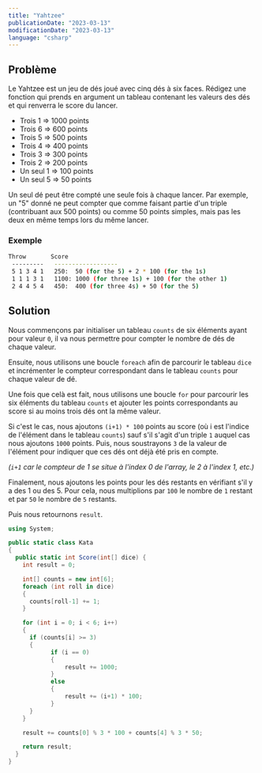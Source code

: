 ```yaml
---
title: "Yahtzee"
publicationDate: "2023-03-13"
modificationDate: "2023-03-13"
language: "csharp"
---
```


## Problème

Le Yahtzee est un jeu de dés joué avec cinq dés à six faces. Rédigez une fonction qui prends en argument un tableau contenant les valeurs des dés et qui renverra le score du lancer.

-   Trois 1 => 1000 points
-   Trois 6 => 600 points
-   Trois 5 => 500 points
-   Trois 4 => 400 points
-   Trois 3 => 300 points
-   Trois 2 => 200 points
-   Un seul 1 => 100 points
-   Un seul 5 => 50 points

Un seul dé peut être compté une seule fois à chaque lancer. Par exemple, un "5" donné ne peut compter que comme faisant partie d'un triple (contribuant aux 500 points) ou comme 50 points simples, mais pas les deux en même temps lors du même lancer.

### Exemple

```bash
Throw       Score
 ---------   ------------------
 5 1 3 4 1   250:  50 (for the 5) + 2 * 100 (for the 1s)
 1 1 1 3 1   1100: 1000 (for three 1s) + 100 (for the other 1)
 2 4 4 5 4   450:  400 (for three 4s) + 50 (for the 5)
```

## Solution

Nous commençons par initialiser un tableau `counts` de six éléments ayant pour valeur `0`, il va nous permettre pour compter le nombre de dés de chaque valeur.

Ensuite, nous utilisons une boucle `foreach` afin de parcourir le tableau `dice` et incrémenter le compteur correspondant dans le tableau `counts` pour chaque valeur de dé.

Une fois que celà est fait, nous utilisons une boucle `for` pour parcourir les six éléments du tableau `counts` et ajouter les points correspondants au score si au moins trois dés ont la même valeur.

Si c'est le cas, nous ajoutons `(i+1) * 100` points au score (où i est l'indice de l'élément dans le tableau `counts`) sauf s'il s'agit d'un triple `1` auquel cas nous ajoutons `1000` points. Puis, nous soustrayons `3` de la valeur de l'élément pour indiquer que ces dés ont déjà été pris en compte.

_(`i+1` car le compteur de 1 se situe à l'index 0 de l'array, le 2 à l'index 1, etc.)_

Finalement, nous ajoutons les points pour les dés restants en vérifiant s'il y a des 1 ou des 5. Pour cela, nous multiplions par `100` le nombre de `1` restant et par `50` le nombre de `5` restants.

Puis nous retournons `result`.

```c#
using System;

public static class Kata
{
  public static int Score(int[] dice) {
    int result = 0;

    int[] counts = new int[6];
    foreach (int roll in dice)
    {
      counts[roll-1] += 1;
    }

    for (int i = 0; i < 6; i++)
    {
      if (counts[i] >= 3)
      {
            if (i == 0)
            {
                result += 1000;
            }
            else
            {
                result += (i+1) * 100;
            }
      }
    }

    result += counts[0] % 3 * 100 + counts[4] % 3 * 50;

    return result;
  }
}
```
